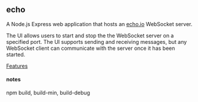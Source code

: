 echo
----

A Node.js Express web application that hosts an [echo.io](https://github.com/tonypujals/echo.io) WebSocket server.

The UI allows users to start and stop the the WebSocket server on a specified port. The UI supports sending and receiving messages, but any WebSocket client can communicate with the server once it has been started.

[Features](https://github.com/tonypujals/echo/issues/milestones)




#### notes

npm build, build-min, build-debug
